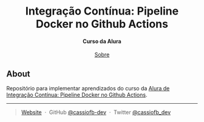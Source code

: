 <h1 align="center">
  Integração Contínua: Pipeline Docker no Github Actions
</h1>

<h4 align="center">Curso da Alura</h4>

<p align="center">
  <a href="#sobre">Sobre</a>
</p>

## About

Repositório para implementar aprendizados do curso da [Alura de Integração Contínua: Pipeline Docker no Github Actions](https://cursos.alura.com.br/course/integracao-continua-pipeline-docker-github-actions).

---

> [Website](https://cassio-souza.pages.dev/) &nbsp;&middot;&nbsp;
> GitHub [@cassiofb-dev](https://github.com/cassiofb-dev) &nbsp;&middot;&nbsp;
> Twitter [@cassiofb_dev](https://twitter.com/cassiofb_dev)
